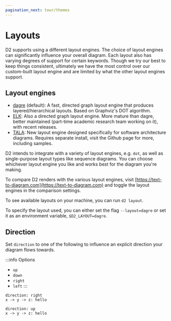 ```yaml
---
pagination_next: tour/themes
---
```


# Layouts

D2 supports using a different layout engines. The choice of layout engines can
significantly influence your overall diagram. Each layout also has varying degrees of
support for certain keywords. Though we try our best to keep things consistent, ultimately
we have the most control over our custom-built layout engine and are limited by what the
other layout engines support.

## Layout engines

- [dagre](https://github.com/dagrejs/dagre) (default): A fast, directed graph
  layout engine that produces layered/hierarchical layouts. Based on Graphviz's DOT
  algorithm.
- [ELK](https://github.com/kieler/elkjs): Also a directed graph layout engine. More mature
  than dagre, better maintained (part-time academic research team working on it), with
  recent releases.
- [TALA](https://github.com/terrastruct/TALA): New layout engine designed
  specifically for software architecture diagrams. Requires separate install, visit the
  Github page for more, including samples.

D2 intends to integrate with a variety of layout engines, e.g. `dot`, as well as
single-purpose layout types like sequence diagrams. You can choose whichever layout engine
you like and works best for the diagram you're making.

To compare D2 renders with the various layout engines, visit
[https://text-to-diagram.com](https://text-to-diagram.com) and toggle the layout engines
in the comparison settings.

To see available layouts on your machine, you can run `d2 layout`.

To specify the layout used, you can either set the flag `--layout=dagre` or set it as an
environment variable, `$D2_LAYOUT=dagre`.

## Direction

Set `direction` to one of the following to influence an explicit direction your diagram
flows towards.

:::info Options
- `up`
- `down`
- `right`
- `left`
:::

```d2
direction: right
x -> y -> z: hello
```

<div
className="embedSVG" dangerouslySetInnerHTML={{__html: require('@site/static/img/generated/direction-right.svg2')}}></div>

```d2
direction: up
x -> y -> z: hello
```

<div
className="embedSVG" dangerouslySetInnerHTML={{__html: require('@site/static/img/generated/direction-up.svg2')}}></div>
